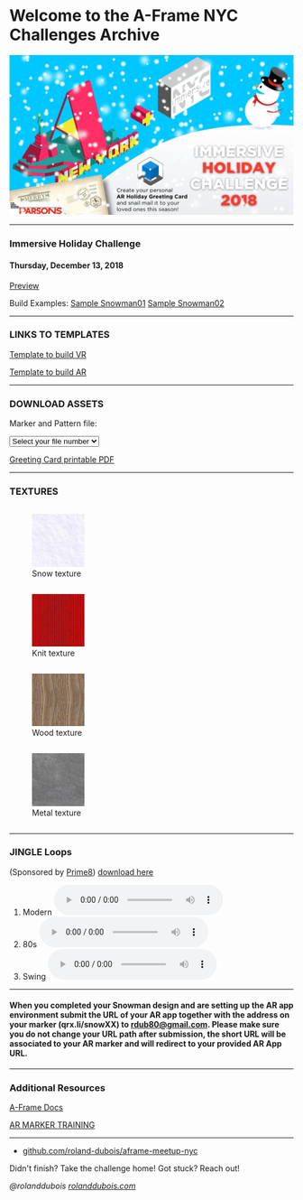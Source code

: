 # Welcome to the A-Frame NYC Challenges Archive
![inline,fit](../images/aframeNYCmeetup169_holidayChallenge.jpg)

---

### Immersive Holiday Challenge
#### Thursday, December 13, 2018

[Preview](https://aframe-nyc-holiday2018.glitch.me/)

Build Examples:
[Sample Snowman01](https://snowman01.glitch.me/) [Sample Snowman02](https://snowman02.glitch.me/)


---

### LINKS TO TEMPLATES

[Template to build VR](https://glitch.com/edit/#!/a-snowman-webvr-starter)

[Template to build AR](https://glitch.com/edit/#!/a-snowman-webar-starter)


---

### DOWNLOAD ASSETS

Marker and Pattern file:

<select onchange="window.open(this.options[this.selectedIndex].value, '_blank')">
  <option selected value="">Select your file number</option>
  <option value="holiday2018/resources/snow01.zip">snow01</option>
  <option value="holiday2018/resources/snow02.zip">snow02</option>
  <option value="holiday2018/resources/snow03.zip">snow03</option>
  <option value="holiday2018/resources/snow04.zip">snow04</option>
  <option value="holiday2018/resources/snow05.zip">snow05</option>
  <option value="holiday2018/resources/snow06.zip">snow06</option>
  <option value="holiday2018/resources/snow07.zip">snow07</option>
  <option value="holiday2018/resources/snow08.zip">snow08</option>
  <option value="holiday2018/resources/snow09.zip">snow09</option>
  <option value="holiday2018/resources/snow10.zip">snow10</option>
  <option value="holiday2018/resources/snow11.zip">snow11</option>
  <option value="holiday2018/resources/snow12.zip">snow12</option>
  <option value="holiday2018/resources/snow13.zip">snow13</option>
  <option value="holiday2018/resources/snow14.zip">snow14</option>
  <option value="holiday2018/resources/snow15.zip">snow15</option>
  <option value="holiday2018/resources/snow16.zip">snow16</option>
  <option value="holiday2018/resources/snow17.zip">snow17</option>
  <option value="holiday2018/resources/snow18.zip">snow18</option>
  <option value="holiday2018/resources/snow19.zip">snow19</option>
  <option value="holiday2018/resources/snow20.zip">snow20</option>
  <option value="holiday2018/resources/snow21.zip">snow21</option>
  <option value="holiday2018/resources/snow22.zip">snow22</option>
  <option value="holiday2018/resources/snow23.zip">snow23</option>
  <option value="holiday2018/resources/snow24.zip">snow24</option>
  <option value="holiday2018/resources/snow25.zip">snow25</option>
  <option value="holiday2018/resources/snow26.zip">snow26</option>
  <option value="holiday2018/resources/snow27.zip">snow27</option>
  <option value="holiday2018/resources/snow28.zip">snow28</option>
  <option value="holiday2018/resources/snow29.zip">snow29</option>
  <option value="holiday2018/resources/snow30.zip">snow30</option>
</select>


[Greeting Card printable PDF](holiday2018/resources/card.pdf)

---

### TEXTURES

<figure style="display: inline-block; ">
  <img src="holiday2018/resources/snowtexture.jpg" width="22%">
  <figcaption>Snow texture</figcaption>
</figure>

<figure style="display: inline-block; ">
  <img src="holiday2018/resources/knittexture.jpg" width="22%">
  <figcaption>Knit texture</figcaption>
</figure>

<figure style="display: inline-block; ">
  <img src="holiday2018/resources/woodtexture.jpg" width="22%">
  <figcaption>Wood texture</figcaption>
</figure>

<figure style="display: inline-block; ">
  <img src="holiday2018/resources/metaltexture.jpg" width="22%">
  <figcaption>Metal texture</figcaption>
</figure>


---

### JINGLE Loops 
(Sponsored by [Prime8](http://prime8.io)) [download here](holiday2018/resources/Snowman_Tracks_AFrameMeetup121318.zip)

1. Modern 
<audio controls><source src="holiday2018/resources/P8_Jingle_A.mp3" type="audio/mpeg"></audio>
2. 80s 
<audio controls><source src="holiday2018/resources/P8_Jingle_B.mp3" type="audio/mpeg"></audio>
3. Swing 
<audio controls><source src="holiday2018/resources/P8_Jingle_C.mp3" type="audio/mpeg"></audio>

---

#### When you completed your Snowman design and are setting up the AR app environment submit the URL of your AR app together with the address on your marker (qrx.li/snowXX) to rdub80@gmail.com. Please make sure you do not change your URL path after submission, the short URL will be associated to your AR marker and will redirect to your provided AR App URL.

---

### Additional Resources

[A-Frame Docs](https://aframe.io/docs/0.8.0/introduction/)


[AR MARKER TRAINING](https://jeromeetienne.github.io/AR.js/three.js/examples/marker-training/examples/generator.html)


---

* [github.com/roland-dubois/aframe-meetup-nyc](https://roland-dubois.github.io/aframe-meetup-nyc/)

Didn't finish? Take the challenge home! Got stuck? Reach out!

*@rolanddubois*
[*rolanddubois.com*](https://rolanddubois.com/)